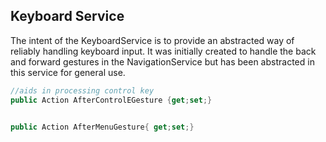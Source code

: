 ## Keyboard Service

The intent of the KeyboardService is to provide an abstracted way of reliably handling keyboard input. It was initially created to handle the back and forward gestures in the NavigationService but has been abstracted in this service for general use.

````csharp Properties
//aids in processing control key
public Action AfterControlEGesture {get;set;}


public Action AfterMenuGesture{ get;set;}

````